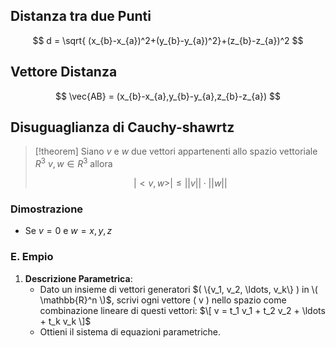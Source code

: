 ## Distanza tra due Punti

$$
d = \sqrt{ (x_{b}-x_{a})^2+(y_{b}-y_{a})^2}+(z_{b}-z_{a})^2
$$

## Vettore Distanza

$$
\vec{AB} = (x_{b}-x_{a},y_{b}-y_{a},z_{b}-z_{a})
$$

## Disuguaglianza di Cauchy-shawrtz

> [!theorem]
> Siano $v$ e $w$ due vettori appartenenti allo spazio vettoriale $R^3$
> $v,w \in R^3$ allora
> 
> $$
> |<v,w>| \leq ||v|| \cdot ||w||
> $$

### Dimostrazione

- Se $v = 0$ e $w = x, y, z$

### E. Empio

1. **Descrizione Parametrica**: 
	- Dato un insieme di vettori generatori $( \{v_1, v_2, \ldots, v_k\} ) in \( \mathbb{R}^n \)$, scrivi ogni vettore \( v \) nello spazio come combinazione lineare di questi vettori: $\[ v = t_1 v_1 + t_2 v_2 + \ldots + t_k v_k \]$ 
	- Ottieni il sistema di equazioni parametriche.
